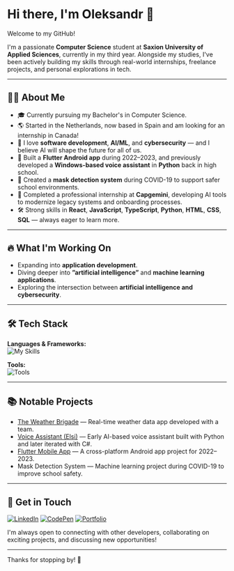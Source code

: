 # Hi there, I'm Oleksandr 👋

Welcome to my GitHub!

I'm a passionate **Computer Science** student at **Saxion University of Applied Sciences**, currently in my third year. Alongside my studies, I've been actively building my skills through real-world internships, freelance projects, and personal explorations in tech.

---

## 👨‍💻 About Me

- 🎓 Currently pursuing my Bachelor's in Computer Science.
- 🌎 Started in the Netherlands, now based in Spain and am looking for an internship in Canada!
- 💬 I love **software development**, **AI/ML**, and **cybersecurity** — and I believe AI will shape the future for all of us.
- 📱 Built a **Flutter Android app** during 2022–2023, and previously developed a **Windows-based voice assistant** in **Python** back in high school.
- 🤖 Created a **mask detection system** during COVID-19 to support safer school environments.
- 💼 Completed a professional internship at **Capgemini**, developing AI tools to modernize legacy systems and onboarding processes.
- 🛠️ Strong skills in **React**, **JavaScript**, **TypeScript**, **Python**, **HTML**, **CSS**, **SQL** — always eager to learn more.

---

## 🔥 What I'm Working On

- Expanding into **application development**.
- Diving deeper into **”artificial intelligence”** and **machine learning applications**.
- Exploring the intersection between **artificial intelligence and cybersecurity**.

---

## 🛠️ Tech Stack

**Languages & Frameworks:**  
![My Skills](https://skillicons.dev/icons?i=python,cpp,cs,c,js,ts,react,flutter,dart,html,css,arduino,nodejs,electron,graphql,jquery,latex,md,mysql,nextjs,npm,php)

**Tools:**  
![Tools](https://skillicons.dev/icons?i=git,github,gitlab,vscode,figma,azure,clion,cmake,ai,codepen,idea,linux,matlab,postgres,pycharm,qt,raspberrypi,sqlite,sublime,ubuntu,webstorm,windows)

---

## 📚 Notable Projects

- [The Weather Brigade](https://github.com/AZaUk/TheWeatherBrigade) — Real-time weather data app developed with a team.
- [Voice Assistant (Elsi)](https://elsi.sealzi.com/) — Early AI-based voice assistant built with Python and later iterated with C#.
- [Flutter Mobile App](https://github.com/AZaUk/FlutterCalculator) — A cross-platform Android app project for 2022–2023.
- Mask Detection System — Machine learning project during COVID-19 to improve school safety.

---

## 📢 Get in Touch

[![LinkedIn](https://skillicons.dev/icons?i=linkedin)](https://www.linkedin.com/in/oleksandr-z/)
[![CodePen](https://skillicons.dev/icons?i=codepen)](https://codepen.io/AlexZab)
[![Portfolio](https://skillicons.dev/icons?i=figma)](https://www.figma.com/proto/CznMBdXTD8U3ySWmDgBkoz/Oleksandr-Zabolotnyy's-Portfolio?page-id=0%3A1&node-id=3-2&p=f&viewport=176%2C151%2C0.1&t=cYmGuCSzmUUjfks5-1&scaling=scale-down-width&content-scaling=fixed&starting-point-node-id=3%3A2)

I'm always open to connecting with other developers, collaborating on exciting projects, and discussing new opportunities!

---

Thanks for stopping by! 🚀
